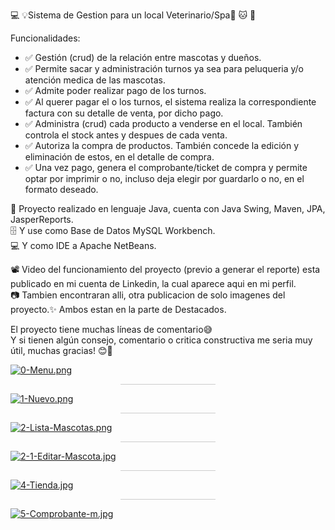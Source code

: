 💻 💡Sistema de Gestion para un local Veterinario/Spa🐶 🐱 🐾 

Funcionalidades:
 <ul>
  <li>✅ Gestión (crud) de la relación entre mascotas y dueños.</li>
  <li>✅ Permite sacar y administración turnos ya sea para peluqueria y/o atención medica de las mascotas.</li>
  <li>✅ Admite poder realizar pago de los turnos.</li>
  <li>✅ Al querer pagar el o los turnos, el sistema realiza la correspondiente factura con su detalle de venta, por dicho pago.</li>
  <li>✅ Administra (crud) cada producto a venderse en el local. También controla el stock antes y despues de cada venta.</li>
  <li>✅ Autoriza la compra de productos. También concede la edición y eliminación de estos, en el detalle de compra.</li>
  <li>✅ Una vez pago, genera el comprobante/ticket de compra y permite optar por imprimir o no, incluso deja elegir por guardarlo o no, en el formato deseado.<br></li>
</ul>

🧠 Proyecto realizado en lenguaje Java, cuenta con Java Swing, Maven, JPA, JasperReports.<br>
🗄️ Y use como Base de Datos MySQL Workbench.<br>
💻 Y como IDE a Apache NetBeans.

📽 Video del funcionamiento del proyecto (previo a generar el reporte) esta publicado en mi cuenta de Linkedin, la cual aparece aqui en mi perfil.<br>
📷 Tambien encontraran alli, otra publicacion de solo imagenes del proyecto.✨ Ambos estan en la parte de Destacados.

El proyecto tiene muchas líneas de comentario😅<br>
Y si tienen algún consejo, comentario o critica constructiva me seria muy útil, muchas gracias! 😊🌙<br>

[![0-Menu.png](https://i.postimg.cc/1XtwHJsX/0-Menu.png)](https://postimg.cc/2bs1jdqN)

<hr style="width: 30%; height: 1px; background-color: #ccc; border: none; margin: auto;">

[![1-Nuevo.png](https://i.postimg.cc/Vvr5vTzq/1-Nuevo.png)](https://postimg.cc/30h3bt4N)

<hr style="width: 30%; height: 1px; background-color: #ccc; border: none; margin: auto;">

[![2-Lista-Mascotas.png](https://i.postimg.cc/9fQTPcVV/2-Lista-Mascotas.png)](https://postimg.cc/jDBLt0Lk)

<hr style="width: 30%; height: 1px; background-color: #ccc; border: none; margin: auto;">

[![2-1-Editar-Mascota.jpg](https://i.postimg.cc/k4kbd8SX/2-1-Editar-Mascota.jpg)](https://postimg.cc/r0Nm1Dgv)

<hr style="width: 30%; height: 1px; background-color: #ccc; border: none; margin: auto;">

[![4-Tienda.jpg](https://i.postimg.cc/Kvb1rmrV/4-Tienda.jpg)](https://postimg.cc/py0VPbSY)

<hr style="width: 30%; height: 1px; background-color: #ccc; border: none; margin: auto;">

[![5-Comprobante-m.jpg](https://i.postimg.cc/9MthWHRR/5-Comprobante-m.jpg)](https://postimg.cc/ZBRgcgL4)






